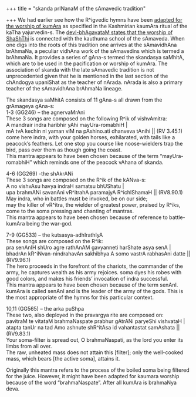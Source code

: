 +++
title = "skanda prINanaM of the sAmavedic tradition"

+++
We had earlier see how the R^igvedic hymns have been [adapted for the
worship of
kumAra](https://manasataramgini.wordpress.com/2006/10/18/vedic-mantras-adapted-for-kaumara-ritual/) as
specified in the Kashmirian kaumAra ritual of the kaTha yajurvedin-s.
The [devI-bhAgavataM states that the worship of
ShaShThi](https://manasataramgini.wordpress.com/2006/01/28/the-vrata-of-our-dear-goddess/)
is connected with the kauthuma school of the sAmaveda. When one digs
into the roots of this tradition one arrives at the sAmavidhAna
brAhmaNa, a peculiar vidhAna work of the sAmavedins which is termed a
brAhmaNa. It provides a series of gAna-s termed the skandasya saMhitA,
which are to be used in the pacification or worship of kumAra. The
association of skanda with the late sAmavedic tradition is not
unprecedented given that he is mentioned in the last section of the
chAndogya upaniShat as the teacher of nArada. nArada is also a primary
teacher of the sAmavidhAna brAhmaNa lineage.

The skandasya saMhitA consists of 11 gAna-s all drawn from the grAmageya
gAna-s:  
1-3 (GG246) – the agnervaMrAni  
These 3 songs are composed on the following R^ik of vishvAmitra:  
A mandrair indra haribhir yAhi mayUra-romabhiH |  
mA tvA kechin ni yaman viM na pAshino.ati dhanveva tAnihi || (RV
3.45.1)  
come here indra, with your golden horses, exhilarated, with tails like a
peacock’s feathers. Let one stop you course like noose-wielders trap the
bird, pass over them as though going the coast.  
This mantra appears to have been chosen because of the term
“mayUra-romabhiH” which reminds one of the peacock vAhana of skanda.

4-6 (GG269) -the shAkrANi  
These 3 songs are composed on the R^ik of the kANva-s:  
A no vishvAsu havya indraH samatsu bhUShatu |  
upa brahmANi savanAni vR^itrahA paramajyA R^ichIShamaH || (RV8.90.1)  
May indra, who in battles must be invoked, be on our side;  
may the killer of vR^itra, the wielder of greatest power, praised by
R^iks, come to the soma pressing and chanting of mantras.  
This mantra appears to have been chosen because of reference to battle-
kumAra being the war-god.

7-9 (GG533) – the kutsasya-adhIrathIyA  
These songs are composed on the R^ik:  
pra senAnIH shUro agre rathAnAM gavyanneti harShate asya senA |  
bhadrAn kR^iNvan-nindrahavAn sakhibhya A somo vastrA rabhasAni datte ||
(RV9.96.1)  
The hero proceeds in the forefront of the chariots, the commander of the
army, he captures wealth as his army rejoices. soma dyes his robes with
good colors, and makes his friends’ invocation of indra successful.  
This mantra appears to have been chosen because of the term senAnI.
kumAra is called senAnI and is the leader of the army of the gods. This
is the most appropriate of the hymns for this particular context.

10,11 (GG565) – the arka puShpa  
These two, also deployed in the pravargya rite are composed on:  
pavitraM te vitataM brahmaNaspate prabhur gAtrANi paryeShi vishvataH |  
atapta tanUr na tad Amo ashnute shR^itAsa id vahantastat samAshata ||
(RV9.83.1)  
Your soma-filter is spread out, O brahmaNaspati, as the lord you enter
its limbs from all over.  
The raw, unheated mass does not attain this \[filter\]; only the
well-cooked mass, which bears \[the active soma\], attains it.

Originally this mantra refers to the process of the boiled soma being
filtered for the juice. However, it might have been adapted for kaumara
worship because of the word “brahmaNaspate”. After all kumAra is
brahmaNya deva.
